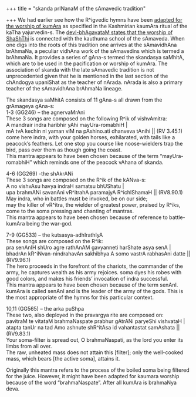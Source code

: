 +++
title = "skanda prINanaM of the sAmavedic tradition"

+++
We had earlier see how the R^igvedic hymns have been [adapted for the
worship of
kumAra](https://manasataramgini.wordpress.com/2006/10/18/vedic-mantras-adapted-for-kaumara-ritual/) as
specified in the Kashmirian kaumAra ritual of the kaTha yajurvedin-s.
The [devI-bhAgavataM states that the worship of
ShaShThi](https://manasataramgini.wordpress.com/2006/01/28/the-vrata-of-our-dear-goddess/)
is connected with the kauthuma school of the sAmaveda. When one digs
into the roots of this tradition one arrives at the sAmavidhAna
brAhmaNa, a peculiar vidhAna work of the sAmavedins which is termed a
brAhmaNa. It provides a series of gAna-s termed the skandasya saMhitA,
which are to be used in the pacification or worship of kumAra. The
association of skanda with the late sAmavedic tradition is not
unprecedented given that he is mentioned in the last section of the
chAndogya upaniShat as the teacher of nArada. nArada is also a primary
teacher of the sAmavidhAna brAhmaNa lineage.

The skandasya saMhitA consists of 11 gAna-s all drawn from the grAmageya
gAna-s:  
1-3 (GG246) – the agnervaMrAni  
These 3 songs are composed on the following R^ik of vishvAmitra:  
A mandrair indra haribhir yAhi mayUra-romabhiH |  
mA tvA kechin ni yaman viM na pAshino.ati dhanveva tAnihi || (RV
3.45.1)  
come here indra, with your golden horses, exhilarated, with tails like a
peacock’s feathers. Let one stop you course like noose-wielders trap the
bird, pass over them as though going the coast.  
This mantra appears to have been chosen because of the term
“mayUra-romabhiH” which reminds one of the peacock vAhana of skanda.

4-6 (GG269) -the shAkrANi  
These 3 songs are composed on the R^ik of the kANva-s:  
A no vishvAsu havya indraH samatsu bhUShatu |  
upa brahmANi savanAni vR^itrahA paramajyA R^ichIShamaH || (RV8.90.1)  
May indra, who in battles must be invoked, be on our side;  
may the killer of vR^itra, the wielder of greatest power, praised by
R^iks, come to the soma pressing and chanting of mantras.  
This mantra appears to have been chosen because of reference to battle-
kumAra being the war-god.

7-9 (GG533) – the kutsasya-adhIrathIyA  
These songs are composed on the R^ik:  
pra senAnIH shUro agre rathAnAM gavyanneti harShate asya senA |  
bhadrAn kR^iNvan-nindrahavAn sakhibhya A somo vastrA rabhasAni datte ||
(RV9.96.1)  
The hero proceeds in the forefront of the chariots, the commander of the
army, he captures wealth as his army rejoices. soma dyes his robes with
good colors, and makes his friends’ invocation of indra successful.  
This mantra appears to have been chosen because of the term senAnI.
kumAra is called senAnI and is the leader of the army of the gods. This
is the most appropriate of the hymns for this particular context.

10,11 (GG565) – the arka puShpa  
These two, also deployed in the pravargya rite are composed on:  
pavitraM te vitataM brahmaNaspate prabhur gAtrANi paryeShi vishvataH |  
atapta tanUr na tad Amo ashnute shR^itAsa id vahantastat samAshata ||
(RV9.83.1)  
Your soma-filter is spread out, O brahmaNaspati, as the lord you enter
its limbs from all over.  
The raw, unheated mass does not attain this \[filter\]; only the
well-cooked mass, which bears \[the active soma\], attains it.

Originally this mantra refers to the process of the boiled soma being
filtered for the juice. However, it might have been adapted for kaumara
worship because of the word “brahmaNaspate”. After all kumAra is
brahmaNya deva.
